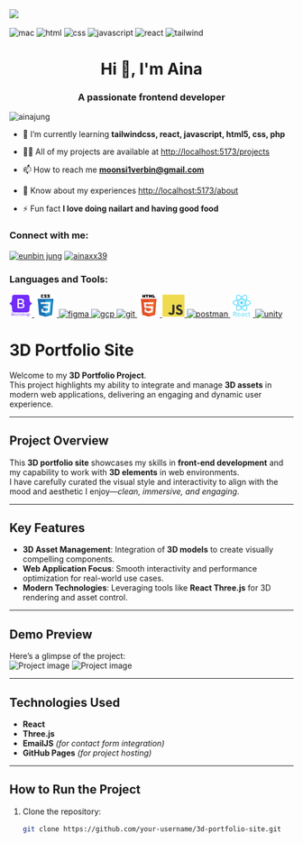 <img src="https://capsule-render.vercel.app/api?type=waving&color=BDBDC8&height=150&text=3D%20Portfolio&animation=twinkling&section=header" />

![mac](https://img.shields.io/badge/mac%20os-000000?style=for-the-badge&logo=apple&logoColor=white)
![html](https://img.shields.io/badge/HTML5-E34F26?style=for-the-badge&logo=html5&logoColor=white)
![css](https://img.shields.io/badge/CSS3-1572B6?style=for-the-badge&logo=css3&logoColor=white)
![javascript](https://img.shields.io/badge/JavaScript-F7DF1E?style=for-the-badge&logo=JavaScript&logoColor=white)
![react](https://img.shields.io/badge/React-20232A?style=for-the-badge&logo=react&logoColor=61DAFB)
![tailwind](https://img.shields.io/badge/Tailwind_CSS-38B2AC?style=for-the-badge&logo=tailwind-css&logoColor=white)

<h1 align="center">Hi 👋, I'm Aina</h1>
<h3 align="center">A passionate frontend developer</h3>

<p align="left"> <img src="https://komarev.com/ghpvc/?username=ainajung&label=Profile%20views&color=0e75b6&style=flat" alt="ainajung" /> </p>

- 🌱 I’m currently learning **tailwindcss, react, javascript, html5, css, php**

- 👨‍💻 All of my projects are available at [http://localhost:5173/projects](http://localhost:5173/projects)

- 📫 How to reach me **moonsi1verbin@gmail.com**

- 📄 Know about my experiences [http://localhost:5173/about](http://localhost:5173/about)

- ⚡ Fun fact **I love doing nailart and having good food**

<h3 align="left">Connect with me:</h3>
<p align="left">
<a href="https://linkedin.com/in/eunbin jung" target="blank"><img align="center" src="https://raw.githubusercontent.com/rahuldkjain/github-profile-readme-generator/master/src/images/icons/Social/linked-in-alt.svg" alt="eunbin jung" height="30" width="40" /></a>
<a href="https://instagram.com/ainaxx39" target="blank"><img align="center" src="https://raw.githubusercontent.com/rahuldkjain/github-profile-readme-generator/master/src/images/icons/Social/instagram.svg" alt="ainaxx39" height="30" width="40" /></a>
</p>

<h3 align="left">Languages and Tools:</h3>
<p align="left"> <a href="https://getbootstrap.com" target="_blank" rel="noreferrer"> <img src="https://raw.githubusercontent.com/devicons/devicon/master/icons/bootstrap/bootstrap-plain-wordmark.svg" alt="bootstrap" width="40" height="40"/> </a> <a href="https://www.w3schools.com/css/" target="_blank" rel="noreferrer"> <img src="https://raw.githubusercontent.com/devicons/devicon/master/icons/css3/css3-original-wordmark.svg" alt="css3" width="40" height="40"/> </a> <a href="https://www.figma.com/" target="_blank" rel="noreferrer"> <img src="https://www.vectorlogo.zone/logos/figma/figma-icon.svg" alt="figma" width="40" height="40"/> </a> <a href="https://cloud.google.com" target="_blank" rel="noreferrer"> <img src="https://www.vectorlogo.zone/logos/google_cloud/google_cloud-icon.svg" alt="gcp" width="40" height="40"/> </a> <a href="https://git-scm.com/" target="_blank" rel="noreferrer"> <img src="https://www.vectorlogo.zone/logos/git-scm/git-scm-icon.svg" alt="git" width="40" height="40"/> </a> <a href="https://www.w3.org/html/" target="_blank" rel="noreferrer"> <img src="https://raw.githubusercontent.com/devicons/devicon/master/icons/html5/html5-original-wordmark.svg" alt="html5" width="40" height="40"/> </a> <a href="https://developer.mozilla.org/en-US/docs/Web/JavaScript" target="_blank" rel="noreferrer"> <img src="https://raw.githubusercontent.com/devicons/devicon/master/icons/javascript/javascript-original.svg" alt="javascript" width="40" height="40"/> </a> <a href="https://postman.com" target="_blank" rel="noreferrer"> <img src="https://www.vectorlogo.zone/logos/getpostman/getpostman-icon.svg" alt="postman" width="40" height="40"/> </a> <a href="https://reactjs.org/" target="_blank" rel="noreferrer"> <img src="https://raw.githubusercontent.com/devicons/devicon/master/icons/react/react-original-wordmark.svg" alt="react" width="40" height="40"/> </a> <a href="https://unity.com/" target="_blank" rel="noreferrer"> <img src="https://www.vectorlogo.zone/logos/unity3d/unity3d-icon.svg" alt="unity" width="40" height="40"/> </a> </p>



# **3D Portfolio Site**

Welcome to my **3D Portfolio Project**.  
This project highlights my ability to integrate and manage **3D assets** in modern web applications, delivering an engaging and dynamic user experience.

---

## **Project Overview**

This **3D portfolio site** showcases my skills in **front-end development** and my capability to work with **3D elements** in web environments.  
I have carefully curated the visual style and interactivity to align with the mood and aesthetic I enjoy—*clean, immersive, and engaging*.

---

## **Key Features**

- **3D Asset Management**: Integration of **3D models** to create visually compelling components.  
- **Web Application Focus**: Smooth interactivity and performance optimization for real-world use cases.  
- **Modern Technologies**: Leveraging tools like **React Three.js** for 3D rendering and asset control.

---

## **Demo Preview**

Here’s a glimpse of the project:  
![Project image](./assets/images/home.png)
![Project image](./assets/images/About.png)


---

## **Technologies Used**

- **React**  
- **Three.js**  
- **EmailJS** *(for contact form integration)*  
- **GitHub Pages** *(for project hosting)*  

---

## **How to Run the Project**

1. Clone the repository:  
   ```bash
   git clone https://github.com/your-username/3d-portfolio-site.git


